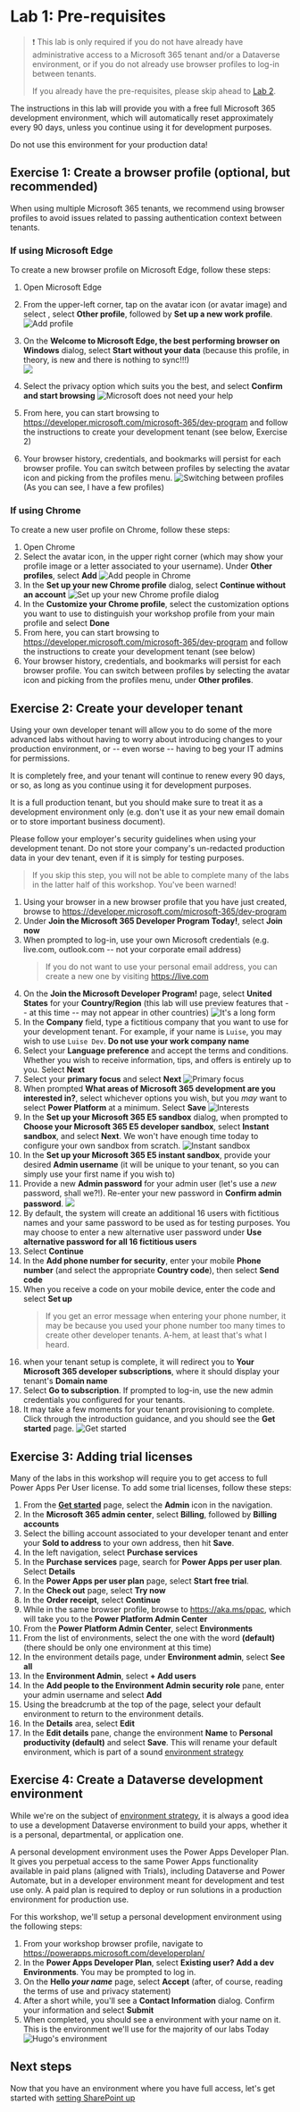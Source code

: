 # Lab 1: Pre-requisites

>:exclamation: This lab is only required if you do not have already have administrative access to a Microsoft 365 tenant and/or a Dataverse environment, or if you do not already use browser profiles to log-in between tenants.
>
> If you already have the pre-requisites, please skip ahead to [Lab 2](../Lab02/README.MD).

The instructions in this lab will provide you with a free full Microsoft 365 development environment, which will automatically reset approximately every 90 days, unless you continue using it for development purposes.

Do not use this environment for your production data!

## Exercise 1: Create a browser profile (optional, but recommended)

When using multiple Microsoft 365 tenants, we recommend using browser profiles to avoid issues related to passing authentication context between tenants.

### If using Microsoft Edge

To create a new browser profile on Microsoft Edge, follow these steps:

1. Open Microsoft Edge
1. From the upper-left corner, tap on the avatar icon (or avatar image) and select , select **Other profile**, followed by **Set up a new work profile**.
    ![Add profile](assets/20220917152015.png)

1. On the **Welcome to Microsoft Edge, the best performing browser on Windows** dialog, select **Start without your data** (because this profile, in theory, is new and there is nothing to sync!!!)  
   ![](assets/20240131200625.png)
1. Select the privacy option which suits you the best, and select **Confirm and start browsing**
    ![Microsoft does not need your help](assets/20240131200910.png)  
1. From here, you can start browsing to <https://developer.microsoft.com/microsoft-365/dev-program> and follow the instructions to create your development tenant (see below, Exercise 2)
1. Your browser history, credentials, and bookmarks will persist for each browser profile. You can switch between profiles by selecting the avatar icon and picking from the profiles menu.
   ![Switching between profiles](assets/20220917153933.png)
   (As you can see, I have a few profiles)  

### If using Chrome

To create a new user profile on Chrome, follow these steps:

1. Open Chrome
1. Select the avatar icon, in the upper right corner (which may show your profile image or a letter associated to your username). Under **Other profiles**, select **Add**
   ![Add people in Chrome](assets/20220918055643.png)  
1. In the **Set up your new Chrome profile** dialog, select **Continue without an account**
   ![Set up your new Chrome profile dialog](assets/20220918060043.png)
1. In the **Customize your Chrome profile**, select the customization options you want to use to distinguish your workshop profile from your main profile and select **Done**
1. From here, you can start browsing to <https://developer.microsoft.com/microsoft-365/dev-program> and follow the instructions to create your development tenant (see below)
1. Your browser history, credentials, and bookmarks will persist for each browser profile. You can switch between profiles by selecting the avatar icon and picking from the profiles menu, under **Other profiles**.

## Exercise 2: Create your developer tenant
 
Using your own developer tenant will allow you to do some of the more advanced labs without having to worry about introducing changes to your production environment, or -- even worse -- having to beg your IT admins for permissions.

It is completely free, and your tenant will continue to renew every 90 days, or so, as long as you continue using it for development purposes.

It is a full production tenant, but you should make sure to treat it as a development environment only (e.g. don't use it as your new email domain or to store important business document).

Please follow your employer's security guidelines when using your development tenant. Do not store your company's un-redacted production data in your dev tenant, even if it is simply for testing purposes.

> If you skip this step, you will not be able to complete many of the labs in the latter half of this workshop. You've been warned!

1. Using your browser in a new browser profile that you have just created, browse to <https://developer.microsoft.com/microsoft-365/dev-program>
1. Under **Join the Microsoft 365 Developer Program Today!**, select **Join now**
1. When prompted to log-in, use your own Microsoft credentials (e.g. live.com, outlook.com -- not your corporate email address)
   > If you do not want to use your personal email address, you can create a new one by visiting https://live.com 
1. On the **Join the Microsoft Developer Program!** page, select **United States** for your **Country/Region** (this lab will use preview features that -- at this time -- may not appear in other countries)
   ![It's a long form](assets/20240131202736.png)
1. In the **Company** field, type a fictitious company that you want to use for your development tenant. For example, if your name is `Luise`, you may wish to use `Luise Dev`. **Do not use your work company name**
1. Select your **Language preference** and accept the terms and conditions. Whether you wish to receive information, tips, and offers is entirely up to you. Select **Next**
1. Select your **primary focus** and select **Next**
   ![Primary focus](assets/20240131202819.png)
1. When prompted **What areas of Microsoft 365 development are you interested in?**, select whichever options you wish, but you *may* want to select **Power Platform** at a minimum. Select **Save**
   ![Interests](assets/20240131202853.png)
1. In the **Set up your Microsoft 365 E5 sandbox** dialog, when prompted to **Choose your Microsoft 365 E5 developer sandbox**, select **Instant sandbox**, and select **Next**. We won't have enough time today to configure your own sandbox from scratch.
   ![Instant sandbox](assets/20240131202930.png)
1. In the **Set up your Microsoft 365 E5 instant sandbox**, provide your desired **Admin username** (it will be unique to your tenant, so you can simply use your first name if you wish to)
1. Provide a new **Admin password** for your admin user (let's use a *new* password, shall we?!). Re-enter your new password in **Confirm admin password**.
   ![](assets/20240131203018.png)
1. By default, the system will create an additional 16 users with fictitious names and your same password to be used as for testing purposes. You may choose to enter a new alternative user password under **Use alternative password for all 16 fictitious users**
1. Select **Continue**
1. In the **Add phone number for security**, enter your mobile **Phone number** (and select the appropriate **Country code**), then select **Send code**
1. When you receive a code on your mobile device, enter the code and select **Set up**
    > If you get an error message when entering your phone number, it may be because you used your phone number too many times to create other developer tenants. A-hem, at least that's what I heard.
1. when your tenant setup is complete, it will redirect you to **Your Microsoft 365 developer subscriptions**, where it should display your tenant's **Domain name**
1. Select **Go to subscription**. If prompted to log-in, use the new admin credentials you configured for your tenants.
1. It may take a few moments for your tenant provisioning to complete. Click through the introduction guidance, and you should see the **Get started** page.
![Get started](assets/20220918075715.png)  

## Exercise 3: Adding trial licenses

Many of the labs in this workshop will require you to get access to full Power Apps Per User license. To add some trial licenses, follow these steps:

1. From the **[Get started](<https://www.office.com/?auth=2>)** page, select the **Admin** icon in the navigation.
2. In the **Microsoft 365 admin center**, select **Billing**, followed by **Billing accounts**
3. Select the billing account associated to your developer tenant and enter your **Sold to address** to your own address, then hit **Save**.
4. In the left navigation, select **Purchase services**
5. In the **Purchase services** page, search for **Power Apps per user plan**. Select **Details**
6. In the **Power Apps per user plan** page, select **Start free trial**.
7. In the **Check out** page, select **Try now**
8. In the **Order receipt**, select **Continue**
9. While in the same browser profile, browse to <https://aka.ms/ppac>, which will take you to the **Power Platform Admin Center**
10. From the **Power Platform Admin Center**, select **Environments**
11. From the list of environments, select the one with the word **(default)** (there should be only one environment at this time)
12. In the environment details page, under **Environment admin**, select **See all**
13. In the **Environment Admin**, select **+ Add users**
14. In the **Add people to the Environment Admin security role** pane, enter your admin username and select **Add**
15. Using the breadcrumb at the top of the page, select your default environment to return to the environment details.
16. In the **Details** area, select **Edit**
17. In the **Edit details** pane, change the environment **Name** to **Personal productivity (default)** and select **Save**. This will rename your default environment, which is part of a sound [environment strategy](https://learn.microsoft.com/microsoft-365/community/defining-a-power-platform-environment-strategy#why-is-the-default-environment-special)

## Exercise 4: Create a Dataverse development environment

While we're on the subject of [environment strategy](https://learn.microsoft.com/microsoft-365/community/defining-a-power-platform-environment-strategy#recommendations--best-practices), it is always a good idea to use a development Dataverse environment to build your apps, whether it is a personal, departmental, or application one.

A personal development environment uses the Power Apps Developer Plan. It gives you perpetual access to the same Power Apps functionality available in paid plans (aligned with Trials), including Dataverse and Power Automate, but in a developer environment meant for development and test use only. A paid plan is required to deploy or run solutions in a production environment for production use.

For this workshop, we'll setup a personal development environment using the following steps:

1. From your workshop browser profile, navigate to <https://powerapps.microsoft.com/developerplan/>
2. In the **Power Apps Developer Plan**, select **Existing user? Add a dev Environments**. You may be prompted to log in.
3. On the **Hello *your name*** page, select **Accept** (after, of course, reading the terms of use and privacy statement)
4. After a short while, you'll see a **Contact Information** dialog. Confirm your information and select **Submit**
5. When completed, you should see a environment with your name on it. This is the environment we'll use for the majority of our labs Today
   ![Hugo's environment](assets/20220918095233.png)

## Next steps

Now that you have an environment where you have full access, let's get started with [setting SharePoint up](1-setting-sharepoint-up.md)


